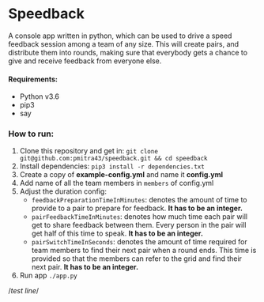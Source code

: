 # Speedback
A console app written in python, which can be used to drive a speed feedback session among a team of any size.
This will create pairs, and distribute them into rounds, making sure that everybody gets a chance to give and receive feedback from everyone else.

#### Requirements:
* Python v3.6
* pip3
* say

### How to run:
1. Clone this repository and get in: `git clone git@github.com:pmitra43/speedback.git && cd speedback`
2. Install dependencies: `pip3 install -r dependencies.txt`
3. Create a copy of **example-config.yml** and name it **config.yml**
4. Add name of all the team members in `members` of config.yml
5. Adjust the duration config:
    * `feedbackPreparationTimeInMinutes`: denotes the amount of time to provide to a pair to prepare for feedback. **It has to be an integer.**
    * `pairFeedbackTimeInMinutes`: denotes how much time each pair will get to share feedback between them. Every person in the pair will get half of this time to speak. **It has to be an integer.**
    * `pairSwitchTimeInSeconds`: denotes the amount of time required for team members to find their next pair when a round ends. This time is provided so that the members can refer to the grid and find their next pair. **It has to be an integer.**
6. Run app `./app.py`

/*test line*/
